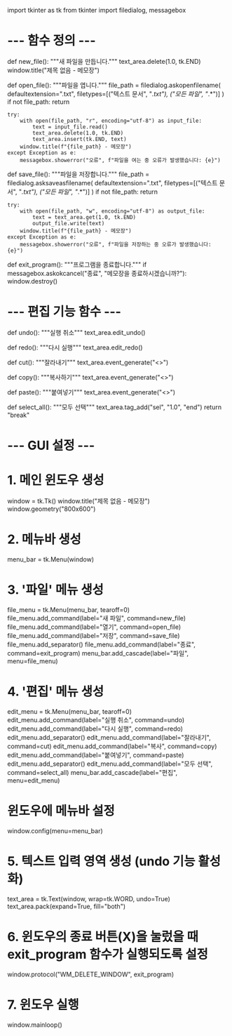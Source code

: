 import tkinter as tk
from tkinter import filedialog, messagebox

# --- 함수 정의 ---

def new_file():
    """새 파일을 만듭니다."""
    text_area.delete(1.0, tk.END)
    window.title("제목 없음 - 메모장")

def open_file():
    """파일을 엽니다."""
    file_path = filedialog.askopenfilename(
        defaultextension=".txt",
        filetypes=[("텍스트 문서", "*.txt"), ("모든 파일", "*.*")]
    )
    if not file_path:
        return
    
    try:
        with open(file_path, "r", encoding="utf-8") as input_file:
            text = input_file.read()
            text_area.delete(1.0, tk.END)
            text_area.insert(tk.END, text)
        window.title(f"{file_path} - 메모장")
    except Exception as e:
        messagebox.showerror("오류", f"파일을 여는 중 오류가 발생했습니다: {e}")

def save_file():
    """파일을 저장합니다."""
    file_path = filedialog.asksaveasfilename(
        defaultextension=".txt",
        filetypes=[("텍스트 문서", "*.txt"), ("모든 파일", "*.*")]
    )
    if not file_path:
        return

    try:
        with open(file_path, "w", encoding="utf-8") as output_file:
            text = text_area.get(1.0, tk.END)
            output_file.write(text)
        window.title(f"{file_path} - 메모장")
    except Exception as e:
        messagebox.showerror("오류", f"파일을 저장하는 중 오류가 발생했습니다: {e}")

def exit_program():
    """프로그램을 종료합니다."""
    if messagebox.askokcancel("종료", "메모장을 종료하시겠습니까?"):
        window.destroy()

# --- 편집 기능 함수 ---
def undo():
    """실행 취소"""
    text_area.edit_undo()

def redo():
    """다시 실행"""
    text_area.edit_redo()

def cut():
    """잘라내기"""
    text_area.event_generate("<<Cut>>")

def copy():
    """복사하기"""
    text_area.event_generate("<<Copy>>")

def paste():
    """붙여넣기"""
    text_area.event_generate("<<Paste>>")

def select_all():
    """모두 선택"""
    text_area.tag_add("sel", "1.0", "end")
    return "break"

# --- GUI 설정 ---

# 1. 메인 윈도우 생성
window = tk.Tk()
window.title("제목 없음 - 메모장")
window.geometry("800x600")

# 2. 메뉴바 생성
menu_bar = tk.Menu(window)

# 3. '파일' 메뉴 생성
file_menu = tk.Menu(menu_bar, tearoff=0)
file_menu.add_command(label="새 파일", command=new_file)
file_menu.add_command(label="열기", command=open_file)
file_menu.add_command(label="저장", command=save_file)
file_menu.add_separator()
file_menu.add_command(label="종료", command=exit_program)
menu_bar.add_cascade(label="파일", menu=file_menu)

# 4. '편집' 메뉴 생성
edit_menu = tk.Menu(menu_bar, tearoff=0)
edit_menu.add_command(label="실행 취소", command=undo)
edit_menu.add_command(label="다시 실행", command=redo)
edit_menu.add_separator()
edit_menu.add_command(label="잘라내기", command=cut)
edit_menu.add_command(label="복사", command=copy)
edit_menu.add_command(label="붙여넣기", command=paste)
edit_menu.add_separator()
edit_menu.add_command(label="모두 선택", command=select_all)
menu_bar.add_cascade(label="편집", menu=edit_menu)

# 윈도우에 메뉴바 설정
window.config(menu=menu_bar)

# 5. 텍스트 입력 영역 생성 (undo 기능 활성화)
text_area = tk.Text(window, wrap=tk.WORD, undo=True)
text_area.pack(expand=True, fill="both")

# 6. 윈도우의 종료 버튼(X)을 눌렀을 때 exit_program 함수가 실행되도록 설정
window.protocol("WM_DELETE_WINDOW", exit_program)

# 7. 윈도우 실행
window.mainloop()
